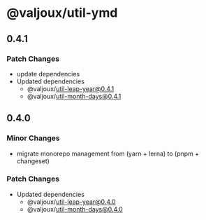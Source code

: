 # @valjoux/util-ymd

## 0.4.1

### Patch Changes

- update dependencies
- Updated dependencies
  - @valjoux/util-leap-year@0.4.1
  - @valjoux/util-month-days@0.4.1

## 0.4.0

### Minor Changes

- migrate monorepo management from (yarn + lerna) to (pnpm + changeset)

### Patch Changes

- Updated dependencies
  - @valjoux/util-leap-year@0.4.0
  - @valjoux/util-month-days@0.4.0
